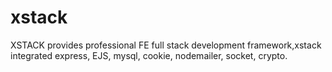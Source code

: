 # xstack
XSTACK provides professional FE full stack development framework,xstack integrated express, EJS, mysql, cookie, nodemailer, socket, crypto.
